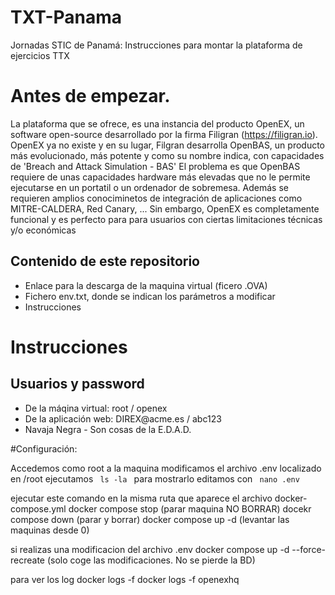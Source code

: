 # TXT-Panama
Jornadas STIC de Panamá: Instrucciones para montar la plataforma de ejercicios TTX

# Antes de empezar.
La plataforma que se ofrece, es una instancia del producto OpenEX, un software open-source desarrollado por la firma Filigran (https://filigran.io).
OpenEX ya no existe y en su lugar, Filgran desarrolla OpenBAS, un producto más evolucionado, más potente y como su nombre indica, con capacidades de 'Breach and Attack Simulation - BAS'
El problema es que OpenBAS requiere de unas capacidades hardware más elevadas que no le permite ejecutarse en un portatil o un ordenador de sobremesa. Además se requieren amplios conociminetos de integración de aplicaciones como MITRE-CALDERA, Red Canary, ...
Sin embargo, OpenEX es completamente funcional y es perfecto para para usuarios con ciertas limitaciones técnicas y/o económicas

<div class="markdown-heading" dir="auto"><h2 tabindex="-1" class="heading-element" dir="auto">Contenido de este repositorio</h2></div>
<ul dir="auto">
<li>Enlace para la descarga de la maquina virtual (ficero .OVA)</li>
<li>Fichero env.txt, donde se indican los parámetros a modificar</li>
<li>Instrucciones</li>
</ul>

# Instrucciones

<div class="markdown-heading" dir="auto"><h2 tabindex="-1" class="heading-element" dir="auto">Usuarios y password</h2></div>
<ul dir="auto">
<li>De la máqina virtual: root / openex</li>
<li>De la aplicación web: DIREX@acme.es / abc123</li>
<li>Navaja Negra - Son cosas de la E.D.A.D.</li>
</ul>

#Configuración:

Accedemos como root a la maquina
modificamos el archivo .env localizado en /root
ejecutamos <code> ls -la </code> para mostrarlo
editamos con <code> nano .env </code>

ejecutar este comando en la misma ruta que aparece el archivo docker-compose.yml
docker compose stop (parar maquina NO BORRAR)
docekr compose down (parar y borrar)
docker compose up -d (levantar las maquinas desde 0)

si realizas una modificacion del archivo .env
docker compose up -d --force-recreate (solo coge las modificaciones. No se pierde la BD)

para ver los log
docker logs -f
docker logs -f openexhq
